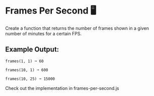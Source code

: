 # Frames Per Second 🖥️
Create a function that returns the number of frames shown in a given number of minutes for a certain FPS.

## Example Output:
```
frames(1, 1) ➞ 60

frames(10, 1) ➞ 600

frames(10, 25) ➞ 15000
```
Check out the implementation in frames-per-second.js
